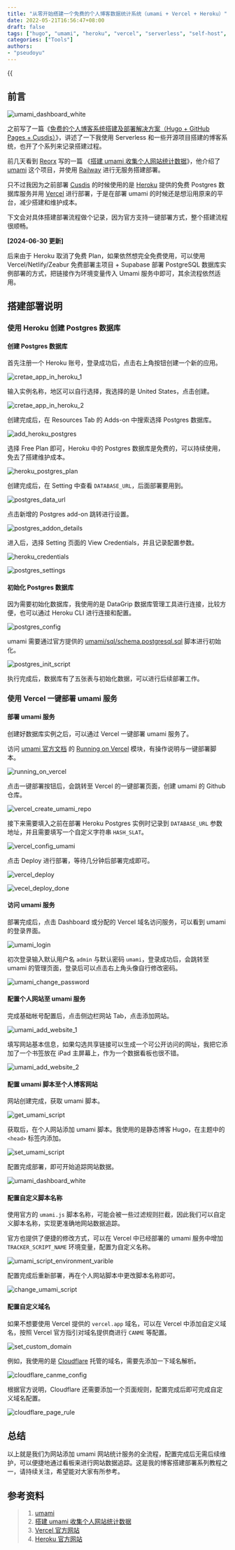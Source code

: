 ```yaml
---
title: "从零开始搭建一个免费的个人博客数据统计系统（umami + Vercel + Heroku）"
date: 2022-05-21T16:56:47+08:00
draft: false
tags: ["hugo", "umami", "heroku", "vercel", "serverless", "self-host", "blog"]
categories: ["Tools"]
authors:
- "pseudoyu"
---
```


{{<audio src="audios/here_after_us.mp3" caption="《后来的我们 - 五月天》" >}}

## 前言

![umami_dashboard_white](https://image.pseudoyu.com/images/umami_dashboard_white.png)

之前写了一篇《[免费的个人博客系统搭建及部署解决方案（Hugo + GitHub Pages + Cusdis）](https://www.pseudoyu.com/en/2022/03/24/free_blog_deploy_using_hugo_and_cusdis/)》，讲述了一下我使用 Serverless 和一些开源项目搭建的博客系统，也开了个系列来记录搭建过程。

前几天看到 [Reorx](https://reorx.com) 写的一篇 《[搭建 umami 收集个人网站统计数据](https://reorx.com/blog/deploy-umami-for-personal-website/)》，他介绍了 [umami](https://umami.is) 这个项目，并使用 [Railway](https://railway.app) 进行无服务搭建部署。

只不过我因为之前部署 [Cusdis](https://cusdis.com) 的时候使用的是 [Heroku](https://www.heroku.com/) 提供的免费 Postgres 数据库服务并用 [Vercel](http://vercel.com/) 进行部署，于是在部署 umami 的时候还是想沿用原来的平台，减少搭建和维护成本。

下文会对具体搭建部署流程做个记录，因为官方支持一键部署方式，整个搭建流程很顺畅。

**[2024-06-30 更新]**

后来由于 Heroku 取消了免费 Plan，如果依然想完全免费使用，可以使用 Vercel/Netlify/Zeabur 免费部署主项目 + Supabase 部署 PostgreSQL 数据库实例部署的方式，把链接作为环境变量传入 Umami 服务中即可，其余流程依然适用。

## 搭建部署说明

### 使用 Heroku 创建 Postgres 数据库

#### 创建 Postgres 数据库

首先注册一个 Heroku 账号，登录成功后，点击右上角按钮创建一个新的应用。

![cretae_app_in_heroku_1](https://image.pseudoyu.com/images/cretae_app_in_heroku_1.png)

输入实例名称，地区可以自行选择，我选择的是 United States，点击创建。

![cretae_app_in_heroku_2](https://image.pseudoyu.com/images/cretae_app_in_heroku_2.png)

创建完成后，在 Resources Tab 的 Adds-on 中搜索选择 Postgres 数据库。

![add_heroku_postgres](https://image.pseudoyu.com/images/add_heroku_postgres.png)

选择 Free Plan 即可，Heroku 中的 Postgres 数据库是免费的，可以持续使用，免去了搭建维护成本。

![heroku_postgres_plan](https://image.pseudoyu.com/images/heroku_postgres_plan.png)

创建完成后，在 Setting 中查看 `DATABASE_URL`，后面部署要用到。

![postgres_data_url](https://image.pseudoyu.com/images/postgres_data_url.jpg)

点击新增的 Postgres add-on 跳转进行设置。

![postgres_addon_details](https://image.pseudoyu.com/images/postgres_addon_details.png)

进入后，选择 Setting 页面的 View Credentials，并且记录配置参数。

![heroku_credentials](https://image.pseudoyu.com/images/heroku_credentials.png)

![postgres_settings](https://image.pseudoyu.com/images/postgres_settings.jpg)

#### 初始化 Postgres 数据库

因为需要初始化数据库，我使用的是 DataGrip 数据库管理工具进行连接，比较方便，也可以通过 Heroku CLI 进行连接和配置。

![postgres_config](https://image.pseudoyu.com/images/postgres_config.jpg)

umami 需要通过官方提供的 [umami/sql/schema.postgresql.sql](https://github.com/mikecao/umami/blob/master/sql/schema.postgresql.sql) 脚本进行初始化。

![postgres_init_script](https://image.pseudoyu.com/images/postgres_init_script.png)

执行完成后，数据库有了五张表与初始化数据，可以进行后续部署工作。

### 使用 Vercel 一键部署 umami 服务

#### 部署 umami 服务

创建好数据库实例之后，可以通过 Vercel 一键部署 umami 服务了。

访问 [umami 官方文档](https://umami.is) 的 [Running on Vercel](https://umami.is/docs/running-on-vercel) 模块，有操作说明与一键部署脚本。

![running_on_vercel](https://image.pseudoyu.com/images/running_on_vercel.png)

点击一键部署按钮后，会跳转至 Vercel 的一键部署页面，创建 umami 的 Github 仓库。

![vercel_create_umami_repo](https://image.pseudoyu.com/images/vercel_create_umami_repo.png)

接下来需要填入之前在部署 Heroku Postgres 实例时记录到 `DATABASE_URL` 参数地址，并且需要填写一个自定义字符串 `HASH_SLAT`。

![vercel_config_umami](https://image.pseudoyu.com/images/vercel_config_umami.png)

点击 Deploy 进行部署，等待几分钟后部署完成即可。

![vercel_deploy](https://image.pseudoyu.com/images/vercel_deploy.png)

![vecel_deploy_done](https://image.pseudoyu.com/images/vecel_deploy_done.png)

#### 访问 umami 服务

部署完成后，点击 Dashboard 或分配的 Vercel 域名访问服务，可以看到 umami 的登录界面。

![umami_login](https://image.pseudoyu.com/images/umami_login.png)

初次登录输入默认用户名 `admin` 与默认密码 `umami`，登录成功后，会跳转至 umami 的管理页面，登录后可以点击右上角头像自行修改密码。

![umami_change_password](https://image.pseudoyu.com/images/umami_change_password.png)

#### 配置个人网站至 umami 服务

完成基础帐号配置后，点击侧边栏网站 Tab，点击添加网站。

![umami_add_website_1](https://image.pseudoyu.com/images/umami_add_website_1.png)

填写网站基本信息，如果勾选共享链接可以生成一个可公开访问的网址，我把它添加了一个书签放在 iPad 主屏幕上，作为一个数据看板也很不错。

![umami_add_website_2](https://image.pseudoyu.com/images/umami_add_website_2.png)

#### 配置 umami 脚本至个人博客网站

网站创建完成，获取 umami 脚本。

![get_umami_script](https://image.pseudoyu.com/images/get_umami_script.jpg)

获取后，在个人网站添加 umami 脚本。我使用的是静态博客 Hugo，在主题中的 `<head>` 标签内添加。

![set_umami_script](https://image.pseudoyu.com/images/set_umami_script.jpg)

配置完成部署，即可开始追踪网站数据。

![umami_dashboard_white](https://image.pseudoyu.com/images/umami_dashboard_white.png)

#### 配置自定义脚本名称

使用官方的 `umami.js` 脚本名称，可能会被一些过滤规则拦截，因此我们可以自定义脚本名称，实现更准确地网站数据追踪。

官方也提供了便捷的修改方式，可以在 Vercel 中已经部署的 umami 服务中增加 `TRACKER_SCRIPT_NAME` 环境变量，配置为自定义名称。

![umami_script_environment_varible](https://image.pseudoyu.com/images/umami_script_environment_varible.png)

配置完成后重新部署，再在个人网站脚本中更改脚本名称即可。

![change_umami_script](https://image.pseudoyu.com/images/change_umami_script.jpg)

#### 配置自定义域名

如果不想要使用 Vercel 提供的 `vercel.app` 域名，可以在 Vercel 中添加自定义域名，按照 Vercel 官方指引对域名提供商进行 `CANME` 等配置。

![set_custom_domain](https://image.pseudoyu.com/images/set_custom_domain.png)

例如，我使用的是 [Cloudflare](https://www.cloudflare.com) 托管的域名，需要先添加一下域名解析。

![cloudflare_canme_config](https://image.pseudoyu.com/images/cloudflare_canme_config.png)

根据官方说明，Cloudflare 还需要添加一个页面规则，配置完成后即可完成自定义域名配置。

![cloudflare_page_rule](https://image.pseudoyu.com/images/cloudflare_page_rule.png)

## 总结

以上就是我们为网站添加 umami 网站统计服务的全流程，配置完成后无需后续维护，可以便捷地通过看板来进行网站数据追踪。这是我的博客搭建部署系列教程之一，请持续关注，希望能对大家有所参考。

## 参考资料

> 1. [umami](https://umami.is)
> 2. [搭建 umami 收集个人网站统计数据](https://reorx.com/blog/deploy-umami-for-personal-website/)
> 3. [Vercel 官方网站](http://vercel.com)
> 4. [Heroku 官方网站](https://www.heroku.com)
